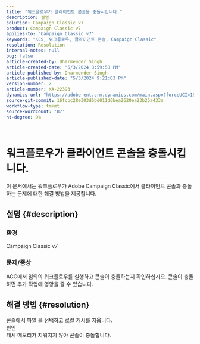 ```yaml
---
title: "워크플로우가 클라이언트 콘솔을 충돌시킵니다."
description: 설명
solution: Campaign Classic v7
product: Campaign Classic v7
applies-to: "Campaign Classic v7"
keywords: "KCS, 워크플로우, 클라이언트 콘솔, Campaign Classic"
resolution: Resolution
internal-notes: null
bug: false
article-created-by: Dharmender Singh
article-created-date: "5/3/2024 8:59:58 PM"
article-published-by: Dharmender Singh
article-published-date: "5/3/2024 9:21:03 PM"
version-number: 2
article-number: KA-22393
dynamics-url: "https://adobe-ent.crm.dynamics.com/main.aspx?forceUCI=1&pagetype=entityrecord&etn=knowledgearticle&id=613e3e13-9009-ef11-9f8a-6045bd034c54"
source-git-commit: 16fcbc28e303d6bd011d6bea2620ea23b25a433a
workflow-type: tm+mt
source-wordcount: '87'
ht-degree: 9%

---
```


# 워크플로우가 클라이언트 콘솔을 충돌시킵니다.


이 문서에서는 워크플로우가 Adobe Campaign Classic에서 클라이언트 콘솔과 충돌하는 문제에 대한 해결 방법을 제공합니다.

## 설명 {#description}


### <b>환경 </b>

Campaign Classic v7

### <b>문제/증상</b>

ACC에서 임의의 워크플로우를 실행하고 콘솔이 충돌하는지 확인하십시오. 콘솔이 충돌하면 추가 작업에 영향을 줄 수 있습니다.






## 해결 방법 {#resolution}


콘솔에서 파일 을 선택하고 로컬 캐시를 지웁니다.
<br>원인<br>
캐시 메모리가 지워지지 않아 콘솔이 충돌합니다.

